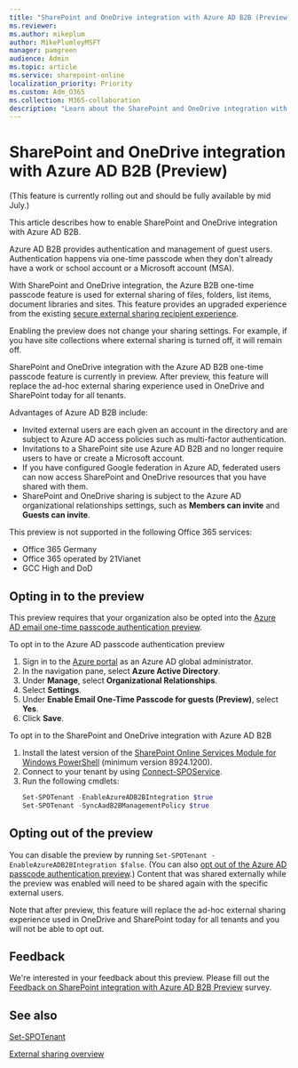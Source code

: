 ```yaml
---
title: "SharePoint and OneDrive integration with Azure AD B2B (Preview)"
ms.reviewer: 
ms.author: mikeplum
author: MikePlumleyMSFT
manager: pamgreen
audience: Admin
ms.topic: article
ms.service: sharepoint-online
localization_priority: Priority
ms.custom: Adm_O365
ms.collection: M365-collaboration
description: "Learn about the SharePoint and OneDrive integration with Azure AD B2B (preview)."
---
```


# SharePoint and OneDrive integration with Azure AD B2B (Preview)

(This feature is currently rolling out and should be fully available by mid July.)

This article describes how to enable SharePoint and OneDrive integration with Azure AD B2B.

Azure AD B2B provides authentication and management of guest users. Authentication happens via one-time passcode when they don't already have a work or school account or a Microsoft account (MSA).

With SharePoint and OneDrive integration, the Azure B2B one-time passcode feature is used for external sharing of files, folders, list items, document libraries and sites. This feature provides an upgraded experience from the existing [secure external sharing recipient experience](https://docs.microsoft.com/sharepoint/what-s-new-in-sharing-in-targeted-release). 

Enabling the preview does not change your sharing settings. For example, if you have site collections where external sharing is turned off, it will remain off.

SharePoint and OneDrive integration with the Azure AD B2B one-time passcode feature is currently in preview. After preview, this feature will replace the ad-hoc external sharing experience used in OneDrive and SharePoint today for all tenants.

Advantages of Azure AD B2B include:
- Invited external users are each given an account in the directory and are subject to Azure AD access policies such as multi-factor authentication.
- Invitations to a SharePoint site use Azure AD B2B and no longer require users to have or create a Microsoft account.
- If you have configured Google federation in Azure AD, federated users can now access SharePoint and OneDrive resources that you have shared with them.
- SharePoint and OneDrive sharing is subject to the Azure AD organizational relationships settings, such as **Members can invite** and **Guests can invite**.

This preview is not supported in the following Office 365 services:
- Office 365 Germany
- Office 365 operated by 21Vianet
- GCC High and DoD

## Opting in to the preview

This preview requires that your organization also be opted into the [Azure AD email one-time passcode authentication preview](https://docs.microsoft.com/azure/active-directory/b2b/one-time-passcode).

To opt in to the Azure AD passcode authentication preview
1. Sign in to the [Azure portal](https://portal.azure.com) as an Azure AD global administrator.
2. In the navigation pane, select **Azure Active Directory**.
3. Under **Manage**, select **Organizational Relationships**.
4. Select **Settings**.
5. Under **Enable Email One-Time Passcode for guests (Preview)**, select **Yes**.
6. Click **Save**.

To opt in to the SharePoint and OneDrive integration with Azure AD B2B
1. Install the latest version of the [SharePoint Online Services Module for Windows PowerShell](https://www.powershellgallery.com/packages/Microsoft.Online.SharePoint.PowerShell) (minimum version 8924.1200).
2. Connect to your tenant by using [Connect-SPOService](https://docs.microsoft.com/en-us/powershell/module/sharepoint-online/connect-sposervice).
3. Run the following cmdlets:
   ```PowerShell
   Set-SPOTenant -EnableAzureADB2BIntegration $true
   Set-SPOTenant -SyncAadB2BManagementPolicy $true
   ```

## Opting out of the preview

You can disable the preview by running `Set-SPOTenant -EnableAzureADB2BIntegration $false`. (You can also [opt out of the Azure AD passcode authentication preview](https://docs.microsoft.com/en-us/azure/active-directory/b2b/one-time-passcode#opting-out-of-the-preview-after-opting-in).)
Content that was shared externally while the preview was enabled will need to be shared again with the specific external users.

Note that after preview, this feature will replace the ad-hoc external sharing experience used in OneDrive and SharePoint today for all tenants and you will not be able to opt out.

## Feedback

We're interested in your feedback about this preview. Please fill out the [Feedback on SharePoint integration with Azure AD B2B Preview](https://forms.office.com/Pages/ResponsePage.aspx?id=v4j5cvGGr0GRqy180BHbR2JklDeWHptFqoV2KEW0bYxUQTMxTzYxV1NST0VQSEFLSUY4NVZIVlk0OC4u) survey.

## See also

[Set-SPOTenant](https://docs.microsoft.com/en-us/powershell/module/sharepoint-online/set-spotenant)

[External sharing overview](https://docs.microsoft.com/sharepoint/external-sharing-overview)

